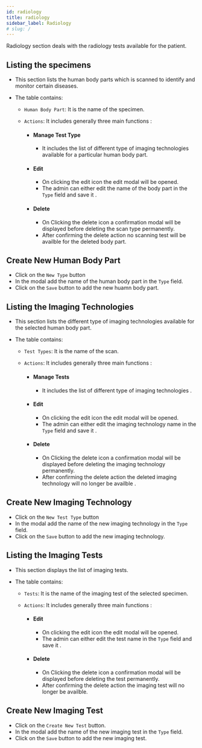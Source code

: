 ```yaml
---
id: radiology
title: radiology
sidebar_label: Radiology
# slug: /
---
```


Radiology section deals with the radiology tests available for the patient.

## Listing the specimens

- This section lists the human body parts which is scanned to identify and monitor certain diseases.
- The table contains:

  - `Human Body Part`: It is the name of the specimen.
  - `Actions`: It includes generally three main functions :

    - #### Manage Test Type
      - It includes the list of different type of imaging technologies available for a particular human body part.
    - #### Edit

      - On clicking the edit icon the edit modal will be opened.
      - The admin can either edit the name of the body part in the `Type` field and save it .

    - #### Delete
      - On Clicking the delete icon a confirmation modal will be displayed before deleting the scan type permanently.
      - After confirming the delete action no scanning test will be availble for the deleted body part.

## Create New Human Body Part

- Click on the `New Type` button
- In the modal add the name of the human body part in the `Type` field.
- Click on the `Save` button to add the new huamn body part.

## Listing the Imaging Technologies

- This section lists the different type of imaging technologies available for the selected human body part.
- The table contains:

  - `Test Types`: It is the name of the scan.
  - `Actions`: It includes generally three main functions :

    - #### Manage Tests
      - It includes the list of different type of imaging technologies .
    - #### Edit

      - On clicking the edit icon the edit modal will be opened.
      - The admin can either edit the imaging technology name in the `Type` field and save it .

    - #### Delete
      - On Clicking the delete icon a confirmation modal will be displayed before deleting the imaging technology permanently.
      - After confirming the delete action the deleted imaging technology will no longer be availble .

## Create New Imaging Technology

- Click on the `New Test Type` button
- In the modal add the name of the new imaging technology in the `Type` field.
- Click on the `Save` button to add the new imaging technology.

## Listing the Imaging Tests

- This section displays the list of imaging tests.
- The table contains:

  - `Tests`: It is the name of the imaging test of the selected specimen.
  - `Actions`: It includes generally three main functions :

    - #### Edit

      - On clicking the edit icon the edit modal will be opened.
      - The admin can either edit the test name in the `Type` field and save it .

    - #### Delete
      - On Clicking the delete icon a confirmation modal will be displayed before deleting the test permanently.
      - After confirming the delete action the imaging test will no longer be availble.

## Create New Imaging Test

- Click on the `Create New Test` button.
- In the modal add the name of the new imaging test in the `Type` field.
- Click on the `Save` button to add the new imaging test.
